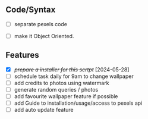 ## Code/Syntax
- [ ]  separate pexels code
- [ ]  make it Object Oriented.


## Features
- [X] ~~*prepare a installer for this scrtpt*~~ [2024-05-28]
- [ ]  schedule task daily for 9am to change wallpaper
- [ ]  add credits to photos using watermark
- [ ]  generate random queries / photos
- [ ]  add favourite wallpaper feature if possible
- [ ]  add Guide to installation/usage/access to pexels api
- [ ]  add auto update feature
